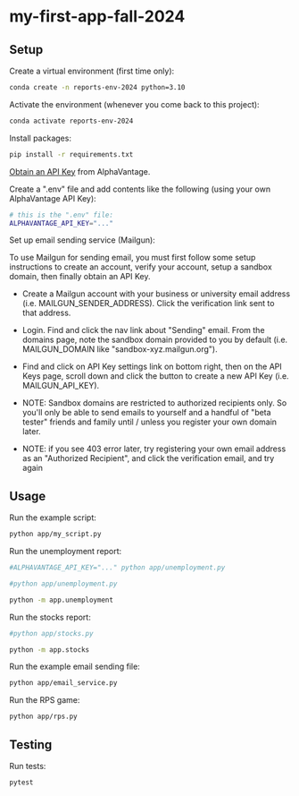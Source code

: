 # my-first-app-fall-2024

## Setup

Create a virtual environment (first time only):

```sh
conda create -n reports-env-2024 python=3.10
```

Activate the environment (whenever you come back to this project):

```sh
conda activate reports-env-2024
```

Install packages:

```sh
pip install -r requirements.txt
```
[Obtain an API Key](https://www.alphavantage.co/support/#api-key) from AlphaVantage.

Create a ".env" file and add contents like the following (using your own AlphaVantage API Key):

```sh
# this is the ".env" file:
ALPHAVANTAGE_API_KEY="..."
```

Set up email sending service (Mailgun):

To use Mailgun for sending email, you must first follow some setup instructions to create an account, verify your account, setup a sandbox domain, then finally obtain an API Key.

+ Create a Mailgun account with your business or university email address (i.e. MAILGUN_SENDER_ADDRESS). Click the verification link sent to that address.
+ Login. Find and click the nav link about "Sending" email. From the domains page, note the sandbox domain provided to you by default (i.e. MAILGUN_DOMAIN like "sandbox-xyz.mailgun.org").
+ Find and click on API Key settings link on bottom right, then on the API Keys page, scroll down and click the button to create a new API Key (i.e. MAILGUN_API_KEY).

+ NOTE: Sandbox domains are restricted to authorized recipients only. So you'll only be able to send emails to yourself and a handful of "beta tester" friends and family until / unless you register your own domain later.
+ NOTE: if you see 403 error later, try registering your own email address as an "Authorized Recipient", and click the verification email, and try again


## Usage 

Run the example script:

```sh
python app/my_script.py
```

Run the unemployment report:

```sh
#ALPHAVANTAGE_API_KEY="..." python app/unemployment.py

#python app/unemployment.py

python -m app.unemployment
```

Run the stocks report:

```sh
#python app/stocks.py

python -m app.stocks

```

Run the example email sending file:
```sh
python app/email_service.py
```

Run the RPS game:
```sh
python app/rps.py
```

## Testing

Run tests:

```sh
pytest
```


